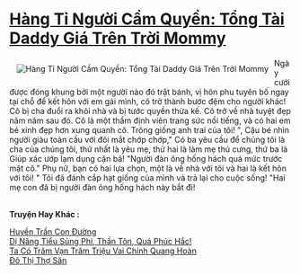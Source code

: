 <a href="https://truyentiki.com/hang-ti-nguoi-cam-quyen-tong-tai-daddy-gia-tren-troi-mommy.31783/" title="Hàng Tỉ Người Cầm Quyền: Tổng Tài Daddy Giá Trên Trời Mommy"><h1>Hàng Tỉ Người Cầm Quyền: Tổng Tài Daddy Giá Trên Trời Mommy</h1></a><div style="display:table"><img align="right" style="float: left; padding: 10px;" src="https://truyentiki.com/a/img/str/src/31783.jpg" alt="Hàng Tỉ Người Cầm Quyền: Tổng Tài Daddy Giá Trên Trời Mommy">Ngày cưới được đóng khung bởi một người nào đó trật bánh, vị hôn phu tuyên bố ngay tại chỗ để kết hôn với em gái mình, cô trở thành bước đệm cho người khác! Cô bị cha đuổi ra khỏi nhà và bị tước quyền thừa kế. Cô trở về nhà tuyệt đẹp năm năm sau đó. Cô là một thẩm định viên trang sức nổi tiếng, và có hai em bé xinh đẹp hơn xung quanh cô. Trông giống anh trai của tôi! ", Cậu bé nhìn người giàu toàn cầu với đôi mắt chớp chớp," Có ba yêu cầu để chúng tôi là cha của chúng tôi, thứ nhất là yêu mẹ, thứ hai là làm mẹ thú cưng, thứ ba là Giúp xác ướp lạm dụng cặn bã! "Người đàn ông hống hách quá mức trước mặt cô." Phụ nữ, bạn có hai lựa chọn, một là về nhà với tôi và hai là kết hôn với tôi! " Tôi đã đánh cắp hạt giống của mình và trả lại cho cuộc sống! "Hai mẹ con đã bị người đàn ông hống hách này bắt đi!</div><p><br><b>Truyện Hay Khác :</b></p><a href="https://truyentiki.com/huyen-tran-con-duong.31782/" alt="Huyền Trần Con Đường">Huyền Trần Con Đường</a><br/><a href="https://github.com/nownovels/truyenhay/tree/master/truyenhay/30344/README.md" alt="Dị Năng Tiểu Sủng Phi, Thần Tôn, Quá Phúc Hắc!">Dị Năng Tiểu Sủng Phi, Thần Tôn, Quá Phúc Hắc!</a><br/><a href="https://github.com/nownovels/top500/tree/master/truyenhay/33742/" alt="Ta Có Trăm Vạn Trăm Triệu Vai Chính Quang Hoàn">Ta Có Trăm Vạn Trăm Triệu Vai Chính Quang Hoàn</a><br/><a href="https://github.com/nownovels/topcv/tree/master/truyenhay/31552/README.md" alt="Đô Thị Thợ Săn">Đô Thị Thợ Săn</a><br/>